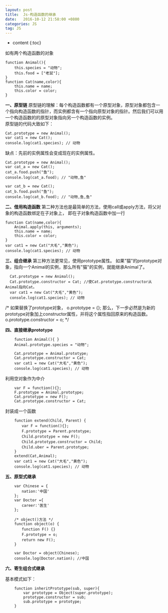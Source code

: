 ```yaml
---
layout: post
title:  Js-构造函数的继承
date:   2016-10-12 21:58:00 +0800
categories: JS
tag: JS
---
```


* content
{:toc}


如有两个构造函数的对象

	function Animal(){
		this.species = "动物";
		this.food = ["老鼠"];
    }
    function Cat(name,color){
    	this.name = name;
    	this.color = color;
    }
    
**一、原型链**
原型链的理解：每个构造函数都有一个原型对象，原型对象都包含一个指向构造函数的指针，而实例都含有一个指向原型对象的指针。然后我们可以用一个构造函数的的原型对象指向另一个构造函数的实例。  
原型链的代码大致如下：

	Cat.prototype = new Animal();
    var cat1 = new Cat();
    console.log(cat1.species); // 动物

缺点：先前的实例属性会变成现在的实例属性。

	Cat.prototype = new Animal();
    var cat_a = new Cat();
    cat_a.food.push("鱼");
    console.log(cat_a.food); // "动物,鱼"
    
    var cat_b = new Cat();
    cat_b.food.push("鱼");
    console.log(cat_b.food); // "动物,鱼,鱼"

**二、借用构造函数**
 第二种方法也是最简单的方法，使用call或apply方法，将父对象的构造函数绑定在子对象上，
 即在子对象构造函数中加一行   
 
	function Cat(name,color){
		Animal.apply(this, arguments);
		this.name = name;
		this.color = color;
    }
    var cat1 = new Cat("大毛","黄色");
    console.log(cat1.species); // 动物

**三、组合继承**
 第三种方法更常见，使用prototype属性。
	如果"猫"的prototype对象，指向一个Animal的实例，那么所有"猫"的实例，就能继承Animal了。

```
  Cat.prototype = new Animal();
  Cat.prototype.constructor = Cat; //使Cat.prototype.constructor从Animal指向Cat。
  var cat1 = new Cat("大毛","黄色");
  console.log(cat1.species); // 动物
```

  /*
      如果替换了prototype对象，
       	 	o.prototype = {};
      那么，下一步必然是为新的prototype对象加上constructor属性，并将这个属性指回原来的构造函数。
        	o.prototype.constructor = o;
  */

 **四、直接继承prototype** 

```
	function Animal(){ }
	Animal.prototype.species = "动物";

	Cat.prototype = Animal.prototype;
	Cat.prototype.constructor = Cat;
	var cat1 = new Cat("大毛","黄色");
	console.log(cat1.species); // 动物
```

 利用空对象作为中介

``` stylus
	var F = function(){};
	F.prototype = Animal.prototype;
	Cat.prototype = new F();
	Cat.prototype.constructor = Cat;
```

封装成一个函数

		function extend(Child, Parent) {
		　　var F = function(){};
		　　F.prototype = Parent.prototype;
		　　Child.prototype = new F();
		　　Child.prototype.constructor = Child;
		　　Child.uber = Parent.prototype;
		}
		extend(Cat,Animal);
		var cat1 = new Cat("大毛","黄色");
		console.log(cat1.species); // 动物

**五、原型式继承**

``` stylus
	var Chinese = {
	　　nation:'中国'
	};
	var Doctor ={
	　　career:'医生'
	};

	/* object()方法 */
	function object(o) {
	　　function F() {}
	　　F.prototype = o;
	　　return new F();
	}

	var Doctor = object(Chinese);
	console.log(Doctor.nation); //中国
```

**六、寄生组合式继承**

基本模式如下：

``` stylus
	function inheritPrototype(sub, super){
		var prototype = Object(super.prototype);
		prototype.constructor = sub;
		sub.prototype = prototype;
	}
```


